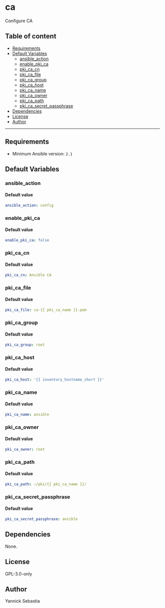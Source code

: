 # ca

Configure CA

## Table of content

- [Requirements](#requirements)
- [Default Variables](#default-variables)
  - [ansible_action](#ansible_action)
  - [enable_pki_ca](#enable_pki_ca)
  - [pki_ca_cn](#pki_ca_cn)
  - [pki_ca_file](#pki_ca_file)
  - [pki_ca_group](#pki_ca_group)
  - [pki_ca_host](#pki_ca_host)
  - [pki_ca_name](#pki_ca_name)
  - [pki_ca_owner](#pki_ca_owner)
  - [pki_ca_path](#pki_ca_path)
  - [pki_ca_secret_passphrase](#pki_ca_secret_passphrase)
- [Dependencies](#dependencies)
- [License](#license)
- [Author](#author)

---

## Requirements

- Minimum Ansible version: `2.1`

## Default Variables

### ansible_action

#### Default value

```YAML
ansible_action: config
```

### enable_pki_ca

#### Default value

```YAML
enable_pki_ca: false
```

### pki_ca_cn

#### Default value

```YAML
pki_ca_cn: Ansible CA
```

### pki_ca_file

#### Default value

```YAML
pki_ca_file: ca-{{ pki_ca_name }}.pem
```

### pki_ca_group

#### Default value

```YAML
pki_ca_group: root
```

### pki_ca_host

#### Default value

```YAML
pki_ca_host: '{{ inventory_hostname_short }}'
```

### pki_ca_name

#### Default value

```YAML
pki_ca_name: ansible
```

### pki_ca_owner

#### Default value

```YAML
pki_ca_owner: root
```

### pki_ca_path

#### Default value

```YAML
pki_ca_path: ~/pki/{{ pki_ca_name }}/
```

### pki_ca_secret_passphrase

#### Default value

```YAML
pki_ca_secret_passphrase: ansible
```



## Dependencies

None.

## License

GPL-3.0-only

## Author

Yannick Sebastia
